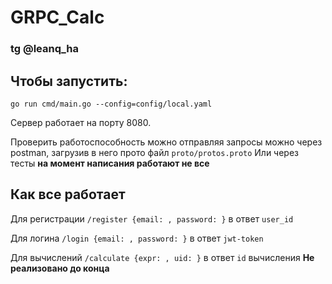 # GRPC_Calc
### tg @leanq_ha
## Чтобы запустить:
```go run cmd/main.go --config=config/local.yaml```

Сервер работает на порту 8080.

Проверить работоспособность можно отправляя запросы можно через postman, загрузив в него прото файл
```proto/protos.proto```
Или через тесты **на момент написания работают не все**

## Как все работает
Для регистрации ```/register {email: , password: }``` в ответ ```user_id```

Для логина ```/login {email: , password: }``` в ответ ```jwt-token```

Для вычислений ```/calculate {expr: , uid: }``` в ответ ```id``` вычисления **Не реализовано до конца**

